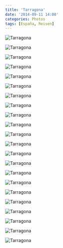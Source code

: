 ```yaml
---
title: 'Tarragona'
date: '2014-09-11 14:00'
categories: Photos 
tags: [España, Reisen]
---
```


<div class='preview'><img src='{{urls.media}}/TarragonaOK.jpg' alt='Tarragona'></div>

<a id='b580ed4627f244ab5342ce904a347009-600'></a>![Tarragona]({{urls.media}}/b580ed4627f244ab5342ce904a347009-600.jpg 'Бульвар. Долгая дорога к морю.')

<a id='e72bd69a65fbabf2070a494ae1cb1ba6-600'></a>![Tarragona]({{urls.media}}/e72bd69a65fbabf2070a494ae1cb1ba6-600.jpg 'Флаг Таррагоны.')

<a id='7b89ea2b49e8e9a0871ad2f29e174d1d-600'></a>![Tarragona]({{urls.media}}/7b89ea2b49e8e9a0871ad2f29e174d1d-600.jpg 'Фонарь и замок, день чудесный.')

<a id='5298638efc233587daf1f8f930ed3e9f-600'></a>![Tarragona]({{urls.media}}/5298638efc233587daf1f8f930ed3e9f-600.jpg 'Ворота какие-то.')

<a id='d04450b85eacae01bdc4da59355b89c2-600'></a>![Tarragona]({{urls.media}}/d04450b85eacae01bdc4da59355b89c2-600.jpg 'Бульвар с орнаментальными излишествами под ногами.')

<a id='e83eeacd343f7bf239b5ba71e4ed807e-600'></a>![Tarragona]({{urls.media}}/e83eeacd343f7bf239b5ba71e4ed807e-600.jpg 'Орнамент мостовой вблизи.')

<a id='b32c9ece393306596462412be0dd2b86-600'></a>![Tarragona]({{urls.media}}/b32c9ece393306596462412be0dd2b86-600.jpg 'Балконы — баловство и непозволительная роскошь.')

<a id='938fe3f9a0fd48d4fafb0c3f286e7c8d-600'></a>![Tarragona]({{urls.media}}/938fe3f9a0fd48d4fafb0c3f286e7c8d-600.jpg 'Никаких балконов!')

<a id='1e4ac33e1b0bebb582877791864b71bd-600'></a>![Tarragona]({{urls.media}}/1e4ac33e1b0bebb582877791864b71bd-600.jpg 'Пальма в цвету.')

<a id='acd31c2b5f782251d752194c656d8826-600'></a>![Tarragona]({{urls.media}}/acd31c2b5f782251d752194c656d8826-600.jpg 'Един народ — един язык.')

<a id='f723ecd9d9557ddb521f88b1a856c7d4-600'></a>![Tarragona]({{urls.media}}/f723ecd9d9557ddb521f88b1a856c7d4-600.jpg 'Нарядно. К празднику готовы.')

<a id='2e70a7e8949d7be571ae978a2c9b3b8a-600'></a>![Tarragona]({{urls.media}}/2e70a7e8949d7be571ae978a2c9b3b8a-600.jpg 'Креативное место. Для карликов, наверное.')

<a id='4e1433dea1b201802fcf9e73bf59a3b8-600'></a>![Tarragona]({{urls.media}}/4e1433dea1b201802fcf9e73bf59a3b8-600.jpg 'Боковая улица.')

<a id='7ba3b1b91f323083085312980ca177ca-600'></a>![Tarragona]({{urls.media}}/7ba3b1b91f323083085312980ca177ca-600.jpg 'Граффити в подворотне.')

<a id='7ad4c787f86665f8ecaf8134d9bb8a8f-600'></a>![Tarragona]({{urls.media}}/7ad4c787f86665f8ecaf8134d9bb8a8f-600.jpg 'Тут все столбики раскрашены неизвестным художником.')

<a id='09c58e025344f6c61fa1595288a59b09-600'></a>![Tarragona]({{urls.media}}/09c58e025344f6c61fa1595288a59b09-600.jpg 'Может быть, этим.')

<a id='09c290b05c04af60c7bcf2eb59ccd0aa-600'></a>![Tarragona]({{urls.media}}/09c290b05c04af60c7bcf2eb59ccd0aa-600.jpg 'Младший брат Самсона, раздирающий пасть младшей сестры льва.')

<a id='0026e0618ec3a6b654724729c3dc5540-600'></a>![Tarragona]({{urls.media}}/0026e0618ec3a6b654724729c3dc5540-600.jpg 'На центральном бульваре балконы не преданы анафеме.')

<a id='d42e47ea2ff29dd2c31a4bf2ea7d5bdf-600'></a>![Tarragona]({{urls.media}}/d42e47ea2ff29dd2c31a4bf2ea7d5bdf-600.jpg 'Стена. Орнамент.')

<a id='d269018c35003eacf3d2576a110cebe1-600'></a>![Tarragona]({{urls.media}}/d269018c35003eacf3d2576a110cebe1-600.jpg 'Главный собор, черный ход.')

<a id='405bc2fb85f8f2c9ee1db34068e5867c-600'></a>![Tarragona]({{urls.media}}/405bc2fb85f8f2c9ee1db34068e5867c-600.jpg 'PUTIN HUYLO')
